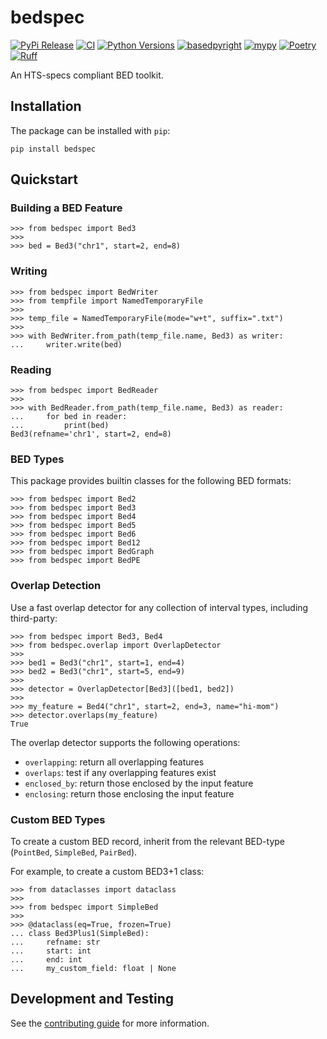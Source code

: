 # bedspec

[![PyPi Release](https://badge.fury.io/py/bedspec.svg)](https://badge.fury.io/py/bedspec)
[![CI](https://github.com/clintval/bedspec/actions/workflows/tests.yml/badge.svg?branch=main)](https://github.com/clintval/bedspec/actions/workflows/tests.yml?query=branch%3Amain)
[![Python Versions](https://img.shields.io/badge/python-3.10_|_3.11_|_3.12-blue)](https://github.com/clintval/typeline)
[![basedpyright](https://img.shields.io/badge/basedpyright-checked-42b983)](https://docs.basedpyright.com/latest/)
[![mypy](https://www.mypy-lang.org/static/mypy_badge.svg)](https://mypy-lang.org/)
[![Poetry](https://img.shields.io/endpoint?url=https://python-poetry.org/badge/v0.json)](https://python-poetry.org/)
[![Ruff](https://img.shields.io/endpoint?url=https://raw.githubusercontent.com/astral-sh/ruff/main/assets/badge/v2.json)](https://docs.astral.sh/ruff/)

An HTS-specs compliant BED toolkit.

## Installation

The package can be installed with `pip`:

```console
pip install bedspec
```

## Quickstart

### Building a BED Feature

```pycon
>>> from bedspec import Bed3
>>> 
>>> bed = Bed3("chr1", start=2, end=8)

```

### Writing

```pycon
>>> from bedspec import BedWriter
>>> from tempfile import NamedTemporaryFile
>>> 
>>> temp_file = NamedTemporaryFile(mode="w+t", suffix=".txt")
>>>
>>> with BedWriter.from_path(temp_file.name, Bed3) as writer:
...     writer.write(bed)

```

### Reading

```pycon
>>> from bedspec import BedReader
>>> 
>>> with BedReader.from_path(temp_file.name, Bed3) as reader:
...     for bed in reader:
...         print(bed)
Bed3(refname='chr1', start=2, end=8)

```

### BED Types

This package provides builtin classes for the following BED formats:

```pycon
>>> from bedspec import Bed2
>>> from bedspec import Bed3
>>> from bedspec import Bed4
>>> from bedspec import Bed5
>>> from bedspec import Bed6
>>> from bedspec import Bed12
>>> from bedspec import BedGraph
>>> from bedspec import BedPE

```

### Overlap Detection

Use a fast overlap detector for any collection of interval types, including third-party:

```pycon
>>> from bedspec import Bed3, Bed4
>>> from bedspec.overlap import OverlapDetector
>>>
>>> bed1 = Bed3("chr1", start=1, end=4)
>>> bed2 = Bed3("chr1", start=5, end=9)
>>> 
>>> detector = OverlapDetector[Bed3]([bed1, bed2])
>>> 
>>> my_feature = Bed4("chr1", start=2, end=3, name="hi-mom")
>>> detector.overlaps(my_feature)
True

```

The overlap detector supports the following operations:

- `overlapping`: return all overlapping features
- `overlaps`: test if any overlapping features exist
- `enclosed_by`: return those enclosed by the input feature
- `enclosing`: return those enclosing the input feature

### Custom BED Types

To create a custom BED record, inherit from the relevant BED-type (`PointBed`, `SimpleBed`, `PairBed`).

For example, to create a custom BED3+1 class:

```pycon
>>> from dataclasses import dataclass
>>> 
>>> from bedspec import SimpleBed
>>> 
>>> @dataclass(eq=True, frozen=True)
... class Bed3Plus1(SimpleBed):
...     refname: str
...     start: int
...     end: int
...     my_custom_field: float | None

```

## Development and Testing

See the [contributing guide](./CONTRIBUTING.md) for more information.
